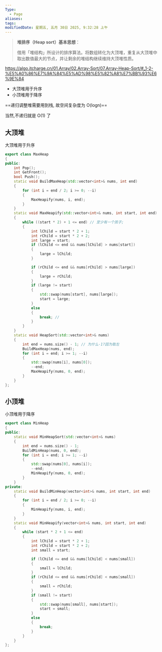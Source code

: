 ```yaml
---
Type:
  - Page
aliases: 
tags: 
modifiedDate: 星期五, 五月 30日 2025, 9:32:28 上午
---
```


> **堆排序（Heap sort）基本思想**：
> 
> 借用「堆结构」所设计的排序算法。将数组转化为大顶堆，重复从大顶堆中取出数值最大的节点，并让剩余的堆结构继续维持大顶堆性质。

https://algo.itcharge.cn/01.Array/02.Array-Sort/07.Array-Heap-Sort/#_1-2-%E5%A0%86%E7%9A%84%E5%AD%98%E5%82%A8%E7%BB%93%E6%9E%84

- 大顶堆用于升序
- 小顶堆用于降序

==递归调整堆需要用到栈, 故空间复杂度为 O(logn)==

当然,不递归就是 O(1) 了

## 大顶堆

大顶堆用于升序

```cpp
export class MaxHeap
{
public:
	int Pop();
	int GetFront();
	bool Push();
	static void BuildMaxHeap(std::vector<int>& nums, int end)
	{
		for (int i = end / 2; i >= 0; --i)
		{
			MaxHeapify(nums, i, end);
		}
	}
	static void MaxHeapify(std::vector<int>& nums, int start, int end)
	{
		while ((start * 2) + 1 <= end) // 至少有一个孩子;
		{
			int lChild = start * 2 + 1;
			int rChild = start * 2 + 2;
			int large = start;
			if (lChild <= end && nums[lChild] > nums[start])
			{
				large = lChild;
			}

			if (rChild <= end && nums[rChild] > nums[large])
			{
				large = rChild;
			}
			if (large != start)
			{
				std::swap(nums[start], nums[large]);
				start = large;
			}
			else
			{
				break; // 
			}
		}
	}
	static void HeapSort(std::vector<int>& nums)
	{
		int end = nums.size() - 1; // 为什么-1?因为取左
		BuildMaxHeap(nums, end);
		for (int i = end; i >= 1; --i)
		{
			std::swap(nums[i], nums[0]);
			--end;
			MaxHeapify(nums, 0, end);
		}
	}
};
```

## 小顶堆

小顶堆用于降序

```cpp
export class MinHeap
{
public:
	static void MinHeapSort(std::vector<int>& nums)
	{
		int end = nums.size() - 1;
		BuildMinHeap(nums, 0, end);
		for (int i = end; i >= 1; --i)
		{
			std::swap(nums[0], nums[i]);
			--end;
			MinHeapify(nums, 0, end);
		}
	}
private:
	static void BuildMinHeap(vector<int>& nums, int start, int end)
	{
		for (int i = end / 2; i >= 0; --i)
		{
			MinHeapify(nums, i, end);
		}
	}
	static void MinHeapify(vector<int>& nums, int start, int end)
	{
		while (start * 2 + 1 <= end)
		{
			int lChild = start * 2 + 1;
			int rChild = start * 2 + 2;
			int small = start;

			if (lChild <= end && nums[lChild] < nums[small])
			{
				small = lChild;
			}
			if (rChild <= end && nums[rChild] < nums[small])
			{
				small = rChild;
			}
			if (small != start)
			{
				std::swap(nums[small], nums[start]);
				start = small;
			}
			else
			{
				break;
			}
		}
	}
};
```
